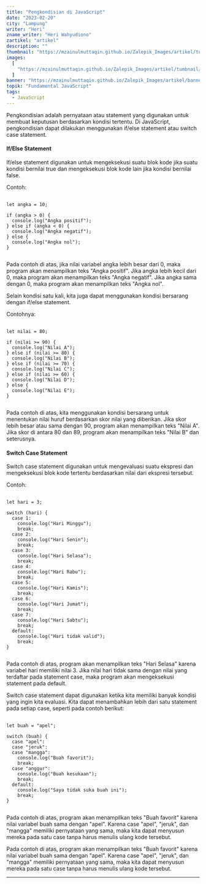 ```yaml
---
title: "Pengkondisian di JavaScript"
date: "2023-02-20"
city: "Lampung"
writer: "Heri"
zname_writer: "Heri Wahyudiono"
zartikel: "artikel"
description: ""
thumbnail: "https://mzainulmuttaqin.github.io/Zalepik_Images/artikel/tumbnail/zalepik_thumbnail_pengkondisian%20di%20javascript.png"
images:
  [
    "https://mzainulmuttaqin.github.io/Zalepik_Images/artikel/tumbnail/zalepik_thumbnail_pengkondisian%20di%20javascript.png",
  ]
banner: "https://mzainulmuttaqin.github.io/Zalepik_Images/artikel/banner/zalepik_banner_pengkondisian di javascript.png"
topik: "Fundamental JavaScript"
tags:
  - JavaScript
---
```


Pengkondisian adalah pernyataan atau statement yang digunakan untuk membuat keputusan berdasarkan kondisi tertentu. Di JavaScript, pengkondisian dapat dilakukan menggunakan if/else statement atau switch case statement.

#### If/Else Statement

If/else statement digunakan untuk mengeksekusi suatu blok kode jika suatu kondisi bernilai true dan mengeksekusi blok kode lain jika kondisi bernilai false.

Contoh:

<pre class="language-javascript">
  <code class="language-javascript">
let angka = 10;

if (angka > 0) {
  console.log("Angka positif");
} else if (angka < 0) {
  console.log("Angka negatif");
} else {
  console.log("Angka nol");
}
  </code>
</pre>

<div class="zbarisbaru"></div>

Pada contoh di atas, jika nilai variabel angka lebih besar dari 0, maka program akan menampilkan teks "Angka positif". Jika angka lebih kecil dari 0, maka program akan menampilkan teks "Angka negatif". Jika angka sama dengan 0, maka program akan menampilkan teks "Angka nol".

<div class="zbarisbaru"></div>

Selain kondisi satu kali, kita juga dapat menggunakan kondisi bersarang dengan if/else statement. 

Contohnya:

<pre class="language-javascript">
  <code class="language-javascript">
let nilai = 80;

if (nilai >= 90) {
  console.log("Nilai A");
} else if (nilai >= 80) {
  console.log("Nilai B");
} else if (nilai >= 70) {
  console.log("Nilai C");
} else if (nilai >= 60) {
  console.log("Nilai D");
} else {
  console.log("Nilai E");
}
  </code>
</pre>

Pada contoh di atas, kita menggunakan kondisi bersarang untuk menentukan nilai huruf berdasarkan skor nilai yang diberikan. Jika skor lebih besar atau sama dengan 90, program akan menampilkan teks "Nilai A". Jika skor di antara 80 dan 89, program akan menampilkan teks "Nilai B" dan seterusnya.

#### Switch Case Statement

Switch case statement digunakan untuk mengevaluasi suatu ekspresi dan mengeksekusi blok kode tertentu berdasarkan nilai dari ekspresi tersebut.

Contoh:

<pre class="language-javascript">
  <code class="language-javascript">
let hari = 3;

switch (hari) {
  case 1:
    console.log("Hari Minggu");
    break;
  case 2:
    console.log("Hari Senin");
    break;
  case 3:
    console.log("Hari Selasa");
    break;
  case 4:
    console.log("Hari Rabu");
    break;
  case 5:
    console.log("Hari Kamis");
    break;
  case 6:
    console.log("Hari Jumat");
    break;
  case 7:
    console.log("Hari Sabtu");
    break;
  default:
    console.log("Hari tidak valid");
    break;
}
  </code>
</pre>

Pada contoh di atas, program akan menampilkan teks "Hari Selasa" karena variabel hari memiliki nilai 3. Jika nilai hari tidak sama dengan nilai yang terdaftar pada statement case, maka program akan mengeksekusi statement pada default.

<div class="zbarisbaru"></div>

Switch case statement dapat digunakan ketika kita memiliki banyak kondisi yang ingin kita evaluasi. Kita dapat menambahkan lebih dari satu statement pada setiap case, seperti pada contoh berikut:

<pre class="language-javascript">
  <code class="language-javascript">
let buah = "apel";

switch (buah) {
  case "apel":
  case "jeruk":
  case "mangga":
    console.log("Buah favorit");
    break;
  case "anggur":
    console.log("Buah kesukaan");
    break;
  default:
    console.log("Saya tidak suka buah ini");
    break;
}
  </code>
</pre>

Pada contoh di atas, program akan menampilkan teks "Buah favorit" karena nilai variabel buah sama dengan "apel". Karena case "apel", "jeruk", dan "mangga" memiliki pernyataan yang sama, maka kita dapat menyusun mereka pada satu case tanpa harus menulis ulang kode tersebut.

<div class="zbarisbaru"></div>

Pada contoh di atas, program akan menampilkan teks "Buah favorit" karena nilai variabel buah sama dengan "apel". Karena case "apel", "jeruk", dan "mangga" memiliki pernyataan yang sama, maka kita dapat menyusun mereka pada satu case tanpa harus menulis ulang kode tersebut.


<div class="zbarisbaru"></div>
<div class="zbarisbaru"></div>

---

